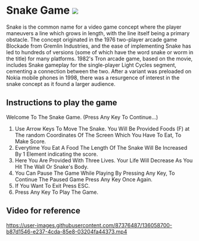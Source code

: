 # Snake Game <img src="https://img.icons8.com/flat-round/64/000000/snake--v1.png"/>

Snake is the common name for a video game concept where the player maneuvers a line which grows in length, with the line itself being a primary obstacle. The concept originated in the 1976 two-player arcade game Blockade from Gremlin Industries, and the ease of implementing Snake has led to hundreds of versions (some of which have the word snake or worm in the title) for many platforms. 1982's Tron arcade game, based on the movie, includes Snake gameplay for the single-player Light Cycles segment, cementing a connection between the two. After a variant was preloaded on Nokia mobile phones in 1998, there was a resurgence of interest in the snake concept as it found a larger audience.

## Instructions to play the game
Welcome To The Snake Game. (Press Any Key To Continue...)
1. Use Arrow Keys To Move The Snake. You Will Be Provided Foods (F) at The random Coordinates Of The Screen Which You Have To Eat, To Make Score.
2. Everytime You Eat A Food The Length Of The Snake Will Be Increased By 1 Element indicating the score.
3. Here You Are Provided With Three Lives. Your Life Will Decrease As You Hit The Wall Or Snake's Body.
4. You Can Pause The Game While Playing By Pressing Any Key, To Continue The Paused Game Press Any Key Once Again.
5. If You Want To Exit Press ESC.
6. Press Any Key To Play The Game.

## Video for reference
https://user-images.githubusercontent.com/87376487/136058700-b87d1546-e237-4cda-85e8-03204fa44373.mp4

